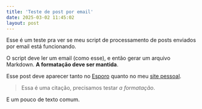 ```yaml
---
title: 'Teste de post por email'
date: 2025-03-02 11:45:02
layout: post
---
```

Esse é um teste pra ver se meu script de processamento de posts enviados por email está funcionando.

O script deve ler um email (como esse), e então gerar um arquivo Markdown. **A formatação deve ser mantida**.

Esse post deve aparecer tanto no [Esporo](https://esporo.net/) quanto no meu [site pessoal](https://arthr.me/).

> Essa é uma citação, precisamos testar _a formatação_.

E um pouco de texto comum.